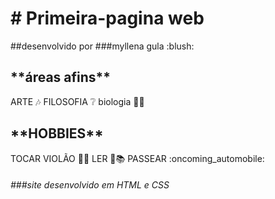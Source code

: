 <h1># Primeira-pagina web</h1>
<p>##desenvolvido por
###myllena gula :blush:</p>
<h2>**áreas afins**</h2>
<p>ARTE 🎶 
FILOSOFIA ❔
biologia 🐳🍄</p>

<h2>**HOBBIES**</h2>
<p>TOCAR VIOLÃO 🎻🎶
LER 📖📚
PASSEAR :oncoming_automobile:</p> 

<h6>###site desenvolvido em HTML e CSS</h6>
